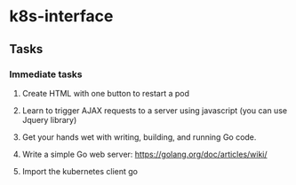# k8s-interface

## Tasks

### Immediate tasks

1. Create HTML with one button to restart a pod

2. Learn to trigger AJAX requests to a server using javascript (you can use Jquery library)

3. Get your hands wet with writing, building, and running Go code.

4. Write a simple Go web server: https://golang.org/doc/articles/wiki/

5. Import the kubernetes client go